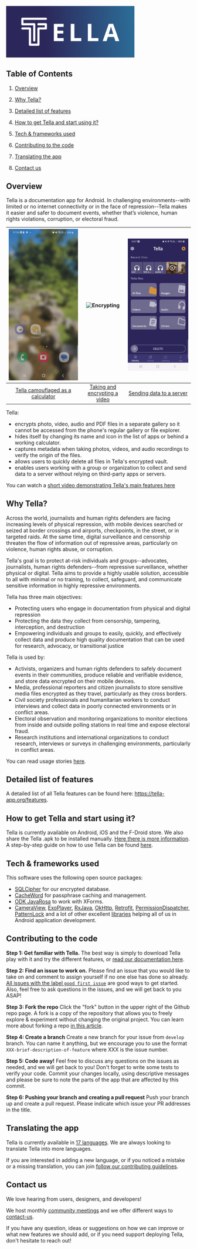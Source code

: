 <img src="docs/Tella2.0-feature.png" alt="Tella" width="350"/>

## Table of Contents

1. [Overview](#overview)

2. [Why Tella?](#why-tella)

3. [Detailed list of features](#features)

4. [How to get Tella and start using it?](#use-tella)

5. [Tech & frameworks used](#tech-used)

6. [Contributing to the code](#contributing)

7. [Translating the app](#translating)

8. [Contact us](#contact)

## Overview <a id="overview"></a>

Tella is a documentation app for Android. In challenging environments--with limited or no internet connectivity or in the face of repression--Tella makes it easier and safer to document events, whether that’s violence, human rights violations, corruption, or electoral fraud.

| ![Camouflage](docs/Camouflage.gif) | ![Encrypting](docs/Encrypting.gif) | ![Connection](docs/Server.gif) |
|:---:|:---:|:---:|
| [Tella camouflaged as a calculator](https://tella-app.org/features#camouflage) | [Taking and encrypting a video](https://tella-app.org/features#encryption) | [Sending data to a server](https://tella-app.org/for-organizations) |

Tella:
- encrypts photo, video, audio and PDF files in a separate gallery so it cannot be accessed from the phone's regular gallery or file explorer.
- hides itself by changing its name and icon in the list of apps or behind a working calculator.
- captures metadata when taking photos, videos, and audio recordings to verify the origin of the files.
- allows users to quickly delete all files in Tella's encrypted vault.
- enables users working with a group or organization to collect and send data to a server without relying on third-party apps or servers.

You can watch a [short video demonstrating Tella's main features here](https://www.youtube.com/watch?v=aJIyWESxM_o&t=1s)

## Why Tella? <a id="why-tella"></a>

Across the world, journalists and human rights defenders are facing increasing levels of physical repression, with mobile devices searched or seized at border crossings and airports, checkpoints, in the street, or in targeted raids. At the same time, digital surveillance and censorship threaten the flow of information out of repressive areas, particularly on violence, human rights abuse, or corruption. 

Tella's goal is to protect at-risk individuals and groups--advocates, journalists, human rights defenders--from repressive surveillance, whether physical or digital. Tella aims to provide a highly usable solution, accessible to all with minimal or no training, to collect, safeguard, and communicate sensitive information in highly repressive environments. 

Tella has three main objectives:
- Protecting users who engage in documentation from physical and digital repression
- Protecting the data they collect from censorship, tampering, interception, and destruction
- Empowering individuals and groups to easily, quickly, and effectively collect data and produce high quality documentation that can be used for research, advocacy, or transitional justice

Tella is used by:
- Activists, organizers and human rights defenders to safely document events in their communities, produce reliable and verifiable evidence, and store data encrypted on their mobile devices.
- Media, professional reporters and citizen journalists to store sensitive media files encrypted as they travel, particularly as they cross borders.
- Civil society professionals and humanitarian workers to conduct interviews and collect data in poorly connected environments or in conflict areas.
- Electoral observation and monitoring organizations to monitor elections from inside and outside polling stations in real time and expose electoral fraud.
- Research institutions and international organizations to conduct research, interviews or surveys in challenging environments, particularly in conflict areas.

You can read usage stories [here](https://tella-app.org/user-stories).

## Detailed list of features <a id="features"></a>

A detailed list of all Tella features can be found here: https://tella-app.org/features. 


## How to get Tella and start using it? <a id="use-tella"></a>

Tella is currently available on Android, iOS and the F-Droid store. We also share the Tella .apk to be installed manually. [Here there is more information](https://tella-app.org/faq#general). A step-by-step guide on how to use Tella can be found [here](https://tella-app.org/get-started-android).

## Tech & frameworks used <a id="tech-used"></a>

This software uses the following open source packages:
- [SQLCipher](https://github.com/sqlcipher/sqlcipher) for our encrypted database.
- [CacheWord](https://guardianproject.info/code/cacheword/) for passphrase caching and management.
- [ODK JavaRosa](https://github.com/getodk/javarosa) to work with XForms.
- [CameraView](https://github.com/natario1/CameraView), [ExoPlayer](https://github.com/google/ExoPlayer), [RxJava](https://github.com/ReactiveX/RxJava), [OkHttp](https://github.com/square/okhttp), [Retrofit](https://github.com/square/retrofit), [PermissionDispatcher](https://github.com/permissions-dispatcher/PermissionsDispatcher), [PatternLock](https://github.com/zhanghai/PatternLock) and a lot of other excellent [libraries](https://github.com/Horizontal-org/Tella-Android/blob/master/mobile/build.gradle) helping all of us in Android application development.

## Contributing to the code <a id="contributing"></a>

**Step 1: Get familiar with Tella.** The best way is simply to download Tella play with it and try the different features, or [read our documentation here](https://docs.tella-app.org).

**Step 2: Find an issue to work on.** Please find an issue that you would like to take on and comment to assign yourself if no one else has done so already. [All issues with the label `good first issue`](https://github.com/Horizontal-org/Tella-Android/issues?q=is%3Aopen+is%3Aissue+label%3A%22good+first+issue%22) are good ways to get started. Also, feel free to ask questions in the issues, and we will get back to you ASAP!

**Step 3: Fork the repo** Click the "fork" button in the upper right of the Github repo page. A fork is a copy of the repository that allows you to freely explore & experiment without changing the original project. You can learn more about forking a repo [in this article](https://help.github.com/articles/fork-a-repo/).

**Step 4: Create a branch** Create a new branch for your issue from `develop` branch. You can name it anything, but we encourage you to use the format `XXX-brief-description-of-feature` where XXX is the issue number.

**Step 5: Code away!** Feel free to discuss any questions on the issues as needed, and we will get back to you! Don't forget to write some tests to verify your code. Commit your changes locally, using descriptive messages and please be sure to note the parts of the app that are affected by this commit.

**Step 6: Pushing your branch and creating a pull request** Push your branch up and create a pull request. Please indicate which issue your PR addresses in the title.

## Translating the app <a id="translating"></a>
Tella is currently available in [17 languages](https://tella-app.org/translating-tella). We are always looking to translate Tella into more languages. 

If you are interested in adding a new language, or if you noticed a mistake or a missing translation, you can join [follow our contributing guidelines](https://tella-app.org/translating-tella/#how-do-i-become-a-translator). 

## Contact us <a id="contact"></a>
We love hearing from users, designers, and developers!

We host monthly [community meetings](https://tella-app.org/community-meetings) and we offer different ways to [contact-us](https://tella-app.org/contact-us). 

 If you have any question, ideas or suggestions on how we can improve or what new features we should add, or if you need support deploying Tella, don't hesitate to reach out!

